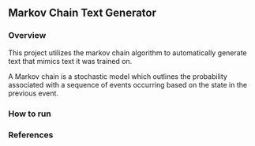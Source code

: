 ## Markov Chain Text Generator

### Overview
This project utilizes the markov chain algorithm to automatically generate text that mimics text it was trained on.

A Markov chain is a stochastic model which outlines the probability associated with a sequence of events occurring based on the state in the previous event.


### How to run

### References
